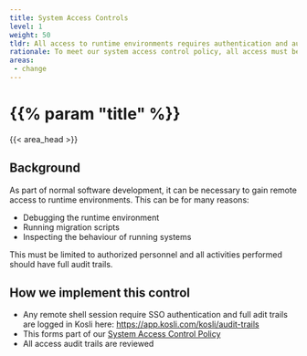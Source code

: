 ```yaml
---
title: System Access Controls
level: 1
weight: 50
tldr: All access to runtime environments requires authentication and audit trails
rationale: To meet our system access control policy, all access must be approved and auditable
areas: 
 - change
---
```


# {{% param "title" %}}
{{< area_head >}}

## Background

As part of normal software development, it can be necessary to gain remote access to runtime environments.  This can be for many reasons:

* Debugging the runtime environment
* Running migration scripts
* Inspecting the behaviour of running systems

This must be limited to authorized personnel and all activities performed should have full audit trails.

## How we implement this control

* Any remote shell session require SSO authentication and full adit trails are logged in Kosli here: https://app.kosli.com/kosli/audit-trails
* This forms part of our [System Access Control Policy](https://app.drata.com/policy-builder/18)
* All access audit trails are reviewed